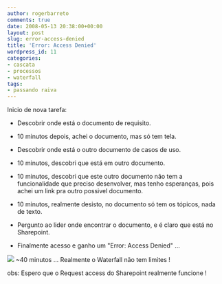 ```yaml
---
author: rogerbarreto
comments: true
date: 2008-05-13 20:38:00+00:00
layout: post
slug: error-access-denied
title: 'Error: Access Denied'
wordpress_id: 11
categories:
- cascata
- processos
- waterfall
tags:
- passando raiva
---
```


Inicio de nova tarefa:



	
  * Descobrir onde está o documento de requisito.

	
  * 10 minutos depois, achei o documento, mas só tem tela.

	
  * Descobrir onde está o outro documento de casos de uso.

	
  * 10 minutos, descobri que está em outro documento.

	
  * 10 minutos, descobri que este outro documento não tem a funcionalidade que preciso desenvolver, mas tenho esperanças, pois achei um link pra outro possivel documento.

	
  * 10 minutos, realmente desisto, no documento só tem os tópicos, nada de texto.

	
  * Pergunto ao lider onde encontrar o documento, e é claro que está no Sharepoint.

	
  * Finalmente acesso e ganho um  "Error: Access Denied" ...


[![](http://bp3.blogger.com/_XL8FQmVF9qY/SCn9d4INJ_I/AAAAAAAAAFw/Q4u_m5onkV0/s320/access-denied.png)](http://bp3.blogger.com/_XL8FQmVF9qY/SCn9d4INJ_I/AAAAAAAAAFw/Q4u_m5onkV0/s1600-h/access-denied.png)
~40 minutos ... Realmente o Waterfall não tem limites !

obs: Espero que o Request access do Sharepoint realmente funcione !
